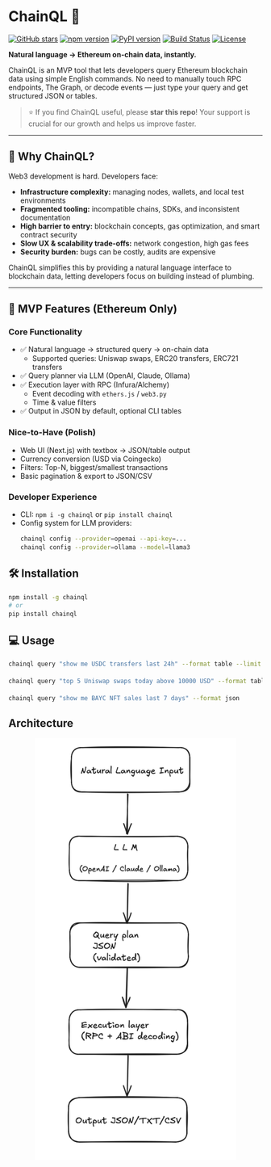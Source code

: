 # ChainQL 🌱

[![GitHub stars](https://img.shields.io/github/stars/deflang/chainql?style=social)](https://github.com/deflang/chainql/stargazers)
[![npm version](https://img.shields.io/npm/v/chainql)](https://www.npmjs.com/package/chainql)
[![PyPI version](https://img.shields.io/pypi/v/chainql)](https://pypi.org/project/chainql/)
[![Build Status](https://img.shields.io/github/actions/workflow/status/deflang/chainql/ci.yml?branch=main)](https://github.com/deflang/chainql/actions)
[![License](https://img.shields.io/github/license/deflang/chainql)](./LICENSE)

**Natural language → Ethereum on-chain data, instantly.**

ChainQL is an MVP tool that lets developers query Ethereum blockchain data using simple English commands. No need to manually touch RPC endpoints, The Graph, or decode events — just type your query and get structured JSON or tables.

> ⭐ If you find ChainQL useful, please **star this repo**! Your support is crucial for our growth and helps us improve faster.

---

## 🚀 Why ChainQL?

Web3 development is hard. Developers face:

- **Infrastructure complexity:** managing nodes, wallets, and local test environments
- **Fragmented tooling:** incompatible chains, SDKs, and inconsistent documentation
- **High barrier to entry:** blockchain concepts, gas optimization, and smart contract security
- **Slow UX & scalability trade-offs:** network congestion, high gas fees
- **Security burden:** bugs can be costly, audits are expensive

ChainQL simplifies this by providing a natural language interface to blockchain data, letting developers focus on building instead of plumbing.

---

## 🌱 MVP Features (Ethereum Only)

### Core Functionality

- ✅ Natural language → structured query → on-chain data
  - Supported queries: Uniswap swaps, ERC20 transfers, ERC721 transfers
- ✅ Query planner via LLM (OpenAI, Claude, Ollama)
- ✅ Execution layer with RPC (Infura/Alchemy)
  - Event decoding with `ethers.js` / `web3.py`
  - Time & value filters
- ✅ Output in JSON by default, optional CLI tables

### Nice-to-Have (Polish)

- Web UI (Next.js) with textbox → JSON/table output
- Currency conversion (USD via Coingecko)
- Filters: Top-N, biggest/smallest transactions
- Basic pagination & export to JSON/CSV

### Developer Experience

- CLI: `npm i -g chainql` or `pip install chainql`
- Config system for LLM providers:
  ```bash
  chainql config --provider=openai --api-key=...
  chainql config --provider=ollama --model=llama3
  ```

## 🛠 Installation

```bash
npm install -g chainql
# or
pip install chainql
```

## 💻 Usage

```bash
chainql query "show me USDC transfers last 24h" --format table --limit 50

chainql query "top 5 Uniswap swaps today above 10000 USD" --format table

chainql query "show me BAYC NFT sales last 7 days" --format json
```

## Architecture

<div align="center">
  <img src="./assets/architecture.png" alt="ChainQL Architecture" width="400"/>
</div>
